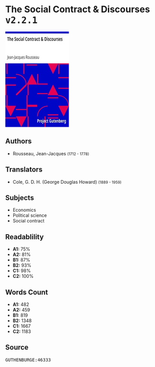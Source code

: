 # The Social Contract & Discourses <kbd>v2.2.1</kbd>

![](./cover.medium.jpg "")

## Authors


 - Rousseau, Jean-Jacques <small>(1712 - 1778)</small>

## Translators


 - Cole, G. D. H. (George Douglas Howard) <small>(1889 - 1959)</small>

## Subjects


 - Economics
 - Political science
 - Social contract

## Readablility


 - **A1:** 75%
 - **A2:** 81%
 - **B1:** 87%
 - **B2:** 93%
 - **C1:** 98%
 - **C2:** 100%

## Words Count


 - **A1:** 482
 - **A2:** 459
 - **B1:** 819
 - **B2:** 1348
 - **C1:** 1667
 - **C2:** 1183

## Source


<kbd>GUTHENBURGE:46333</kbd>
